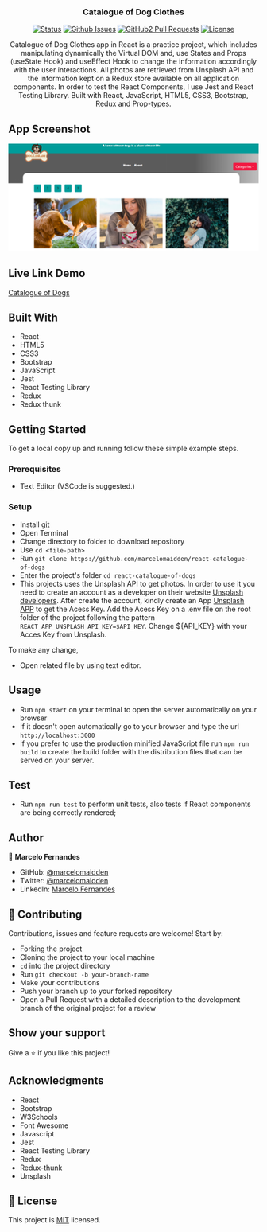 <h3 align="center">Catalogue of Dog Clothes</h3>

<div align="center">

[![Status](https://img.shields.io/badge/status-active-success.svg)](https://github.com/marcelomaidden/react-catalogue-of-dogs)
[![Github Issues](https://img.shields.io/badge/GitHub-Issues-orange)](https://github.com/marcelomaidden/react-catalogue-of-dogs/issues)
[![GitHub2 Pull Requests](https://img.shields.io/badge/GitHub-Pull%20Requests-blue)](https://github.com/marcelomaidden/react-catalogue-of-dogs/pulls)
[![License](https://img.shields.io/badge/license-MIT-blue.svg)](/LICENSE)
</div>
<p align="center">Catalogue of Dog Clothes app in React is a practice project, which includes manipulating dynamically the Virtual DOM and, use States and Props (useState Hook) and useEffect Hook to change the information accordingly with the user interactions. All photos are retrieved from Unsplash API and the information kept on a Redux store available on all application components. In order to test the React Components, I use Jest and React Testing Library. Built with React, JavaScript, HTML5, CSS3, Bootstrap, Redux and Prop-types.</p>

## App Screenshot
![screenshot](./screenshot.png)

## Live Link Demo

[Catalogue of Dogs](https://marcelomaidden-catalogue-dogs.herokuapp.com/)

## Built With

- React
- HTML5
- CSS3
- Bootstrap
- JavaScript
- Jest
- React Testing Library
- Redux
- Redux thunk


## Getting Started

To get a local copy up and running follow these simple example steps.

### Prerequisites

- Text Editor (VSCode is suggested.)


### Setup

- Install [git](https://git-scm.com/downloads)
- Open Terminal
- Change directory to folder to download repository
- Use `cd <file-path>`
- Run `git clone https://github.com/marcelomaidden/react-catalogue-of-dogs`
- Enter the project's folder `cd react-catalogue-of-dogs`
- This projects uses the Unsplash API to get photos. 
  In order to use it you need to create an account as a developer on their website [Unsplash developers](https://unsplash.com/developers). After create the account, kindly create an App [Unsplash APP](https://unsplash.com/oauth/applications)
  to get the Acess Key.
  Add the Acess Key on a .env file on the root folder of the project following the pattern
  `REACT_APP_UNSPLASH_API_KEY=$API_KEY`. Change ${API_KEY} with your Acces Key from Unsplash.
  


To make any change,

- Open related file by using text editor.

## Usage
  - Run `npm start` on your terminal to open the server automatically on your browser
  - If it doesn't open automatically go to your browser and type the url `http://localhost:3000`
  - If you prefer to use the production minified JavaScript file run `npm run build` to create the build folder with the distribution files that can be served on your server.

## Test
  - Run `npm run test` to perform unit tests, also tests if React components are being correctly rendered;
   
## Author

👤  **Marcelo Fernandes**

- GitHub: [@marcelomaidden](https://github.com/marcelomaidden)
- Twitter: [@marcelomaidden](https://twitter.com/marcelomaidden)
- LinkedIn: [Marcelo Fernandes](https://linkedin.com/in/marcelofernandesdearaujo) 
## 🤝 Contributing

Contributions, issues and feature requests are welcome! Start by:

- Forking the project
- Cloning the project to your local machine
- `cd` into the project directory
- Run `git checkout -b your-branch-name`
- Make your contributions
- Push your branch up to your forked repository
- Open a Pull Request with a detailed description to the development branch of the original project for a review


## Show your support

Give a ⭐️ if you like this project!

## Acknowledgments

- React
- Bootstrap
- W3Schools
- Font Awesome
- Javascript
- Jest
- React Testing Library
- Redux
- Redux-thunk
- Unsplash

## 📝 License

This project is [MIT](LICENSE) licensed.

